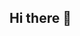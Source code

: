 ## Hi there 👋

<!--
**rwolf-mka/rwolf-mka** is a ✨ _special_ ✨ repository because its `README.md` (this file) appears on your GitHub profile.

Here are some ideas to get you started:

- 🔭 I’m currently working on my travel bucket list.
- 🌱 I’m currently learning the Ukrainian language.
- 👯 I’m looking to collaborate on Ukraine, Veteran or mental health projects.
- 🤔 I’m looking for help with ... I'm a hyper independent 80's kid. I don't ask for help.
- 💬 Ask me about my obsession with ancient Roman history.
- 📫 How to reach me: WolfPartyofOne on most platforms.
- 😄 Pronouns: she/her
- ⚡ Fun fact: I'm currently volunteering in Ukraine. 
-->
